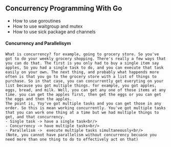 ## Concurrency Programming With Go

- How to use goroutines
- How to use waitgroup and mutex
- How to use sick package and channels

#### Concurrency and Parallelisym
    What is concurrency? for example, going to grocery store. So you've got to do your weekly grocery shopping. There's really a few ways that you can do that. The first is you only had to buy a single item say apples, So you had a single task to do, and you can execute that task easily on your own. The next thing, and probably what happends more often is that you go to the grocery store with a list of things to purchase. So in that case, you can concurrently get everyting on your list because you got multiple things. for example, you got apples, eggs, bread, and milk. Well, you can get any one of those items at any time. you can get the apples first, then get the eggs or you can get the eggs and then the apples.
    The point is, Yoy've got multiple tasks and you can get those in any order. So this is mean working concurrently. You've got multiple tasks that you can work one thing at a time but we had multiple things to get, and that concurrency.
    - Single task -> have a single task<br/>
    - Concurrency -> have multiple tasks<br/>
    - Parallelism ->  execute multiple tasks simultaneously<br/>
    (Note, you cannot have parallelism without concurrency becuase you need more than one thing to do to effectively act on that)


